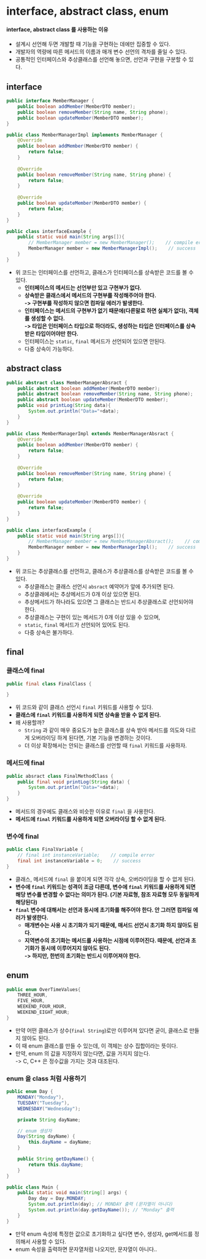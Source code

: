# interface, abstract class, enum

#### interface, abstract class 를 사용하는 이유&#x20;

* 설계시 선언해 두면 개발할 때 기능을 구현하는 데에만 집중할 수 있다.&#x20;
* 개발자의 역량에 따른 메서드의 이름과 매개 변수 선언의 격차를 줄일 수 있다.&#x20;
* 공통적인 인터페이스와 추상클래스를 선언해 놓으면, 선언과 구현을 구분할 수 있다.&#x20;

## interface

```java
public interface MemberManager {
    public boolean addMember(MemberDTO member); 
    public boolean removeMember(String name, String phone);
    public boolean updateMember(MemberDTO member);
}

public class MemberManagerImpl implements MemberManager {
    @Override 
    public boolean addMember(MemberDTO member) {
        return false; 
    }
    
    @Override 
    public boolean removeMember(String name, String phone) {
        return false; 
    }
    
    @Override 
    public boolean updateMember(MemberDTO member) {
        return false; 
    }
}

public class interfaceExample {
    public static void main(String args[]){
        // MemberManager member = new MemberManager();    // compile error
        MemberManager member = new MemberManagerImpl();    // success
    }
}
```

* 위 코드는 인터페이스를 선언하고, 클래스가 인터페이스를 상속받은 코드를 볼 수 있다.&#x20;
  * **인터페이스의 메서드는 선언부만 있고 구현부가 없다.**&#x20;
  * **상속받은 클래스에서 메서드의 구현부를 작성해주어야 한다.** \
    **-> 구현부를 작성하지 않으면 컴파일 에러가 발생한다.**&#x20;
  * **인터페이스는 메서드의 구현부가 없기 때문에(다른말로 하면 실체가 없다), 객체를 생성할 수 없다.** \
    **-> 타입은 인터페이스 타입으로 하더라도, 생성하는 타입은 인터페이스를 상속받은 타입이어야만 한다.**&#x20;
  * 인터페이스는 `static`, `final` 메서드가 선언되어 있으면 안된다.&#x20;
  * 다중 상속이 가능하다.&#x20;

## abstract class

```java
public abstract class MemberManagerAbsract {
    public abstract boolean addMember(MemberDTO member); 
    public abstract boolean removeMember(String name, String phone);
    public abstract boolean updateMember(MemberDTO member);
    public void printLog(String data){
        System.out.println("Data="+data);
    }
}

public class MemberManagerImpl extends MemberManagerAbsract {
    @Override 
    public boolean addMember(MemberDTO member) {
        return false; 
    }
    
    @Override 
    public boolean removeMember(String name, String phone) {
        return false; 
    }
    
    @Override 
    public boolean updateMember(MemberDTO member) {
        return false; 
    }
}

public class interfaceExample {
    public static void main(String args[]){
        // MemberManager member = new MemberManagerAbsract();    // compile error
        MemberManager member = new MemberManagerImpl();    // success
    }
}
```

* 위 코드는 추상클래스를 선언하고, 클래스가 추상클래스를 상속받은 코드를 볼 수 있다.&#x20;
  * 추상클래스는 클래스 선언시 `absract` 예약어가 앞에 추가되면 된다.&#x20;
  * 추상클래에서는 추상메서드가 0개 이상 있으면 된다.&#x20;
  * 추상메서드가 하나라도 있으면 그 클래스는 반드시 추상클래스로 선언되어야 한다.&#x20;
  * 추상클래스는 구현이 있는 메서드가 0개 이상 있을 수 있으며,&#x20;
  * `static`, `final` 메서드가 선언되어 있어도 된다.&#x20;
  * 다중 상속은 불가하다.&#x20;

## final&#x20;

### 클래스에 final

```java
public final class FinalClass {

}
```

* 위 코드와 같이 클래스 선언시 `final` 키워드를 사용할 수 있다.&#x20;
* **클래스에 `final` 키워드를 사용하게 되면 상속을 받을 수 없게 된다.**&#x20;
* 왜 사용할까?
  * `String` 과 같이 매우 중요도가 높은 클래스를 상속 받아 메서드를 의도와 다르게 오버라이딩 하게 된다면, 기본 기능을 변경하는 것이다.&#x20;
  * 더 이상 확장해서는 안되는 클래스를 선언할 때 `final` 키워드를 사용하자.

### 메서드에 final

```java
public absract class FinalMethodClass {
    public final void printLog(String data) {
        System.out.println("Data="+data);
    }
}
```

* 메서드의 경우에도 클래스와 비슷한 이유로 `final` 을 사용한다.&#x20;
* **메서드에 `final` 키워드를 사용하게 되면 오버라이딩 할 수 없게 된다.**&#x20;

### 변수에 final&#x20;

```java
public class FinalVariable {
    // final int instanceVariable;    // compile error
    final int instanceVariable = 0;    // success
}
```

* 클래스, 메서드에 `final` 을 붙이게 되면 각각 상속, 오버라이딩을 할 수 없게 된다.&#x20;
* **변수에 `final` 키워드는 성격이 조금 다른데, 변수에 `final` 키워드를 사용하게 되면 해당 변수를 변경할 수 없다는 의미가 된다. (기본 자료형, 참조 자료형 모두 동일하게 해당된다)**&#x20;
* **`final` 변수에 대해서는 선언과 동시에 초기화를 해주어야 한다. 안 그러면 컴파일 에러가 발생한다.**&#x20;
  * **매개변수는 사용 시 초기화가 되기 때문에, 매서드 선언시 초기화 하지 않아도 된다.**&#x20;
  * **지역변수의 초기화는 메서드를 사용하는 시점에 이루어진다. 때문에, 선언과 초기화가 동시에 이루어지지 않아도 된다.** \
    **-> 하지만, 한번의 초기화는 반드시 이루어져야 한다.**&#x20;

## enum

```java
public enum OverTimeValues{
    THREE_HOUR, 
    FIVE_HOUR, 
    WEEKEND_FOUR_HOUR,
    WEEKEND_EIGHT_HOUR;
}
```

* 만약 어떤 클래스가 상수(`final String`)로만 이루어져 있다면 굳이, 클래스로 만들지 않아도 된다.&#x20;
* 이 때 enum 클래스를 만들 수 있는데, 이 객체는 상수 집합이라는 뜻이다.&#x20;
* 만약, enum 의 값을 지정하지 않는다면, 값을 가지지 않는다. \
  \-> C, C++ 은 정수값을 가지는 것과 대조된다.&#x20;

### enum 을 class 처럼 사용하기&#x20;

```java
public enum Day {
    MONDAY("Monday"),
    TUESDAY("Tuesday"),
    WEDNESDAY("Wednesday");

    private String dayName;

    // enum 생성자
    Day(String dayName) {
        this.dayName = dayName;
    }

    public String getDayName() {
        return this.dayName;
    }
}

public class Main {
    public static void main(String[] args) {
        Day day = Day.MONDAY;
        System.out.println(day); // MONDAY 출력 (문자열이 아니다) 
        System.out.println(day.getDayName()); // "Monday" 출력
    }
}

```

* 만약 enum 속성에 특정한 값으로 초기화하고 싶다면 변수, 생성자, get메서드를 정의해서 사용할 수 있다.&#x20;
* enum 속성을 출력하면 문자열처럼 나오지만, 문자열이 아니다..&#x20;
